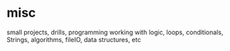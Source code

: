 # misc
small projects, drills, programming working with logic, loops, conditionals, Strings, algorithms, fileIO, data structures, etc
